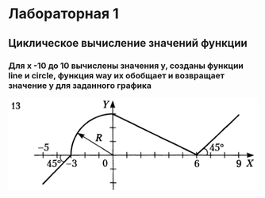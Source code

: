 # Лабораторная 1
## Циклическое вычисление значений функции
### Для x -10 до 10 вычислены значения y, созданы функции line и circle, функция way их обобщает и возвращает значение y для заданного графика
![image](./info.png)

